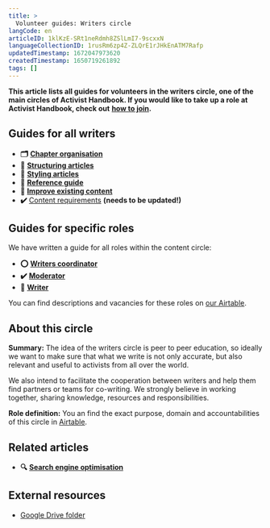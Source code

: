 ```yaml
---
title: >
  Volunteer guides: Writers circle
langCode: en
articleID: 1klKzE-SRt1neRdmh8ZSlLmI7-9scxxN
languageCollectionID: 1rusRm6zp4Z-ZLQrE1rJHkEnATM7Rafp
updatedTimestamp: 1672047973620
createdTimestamp: 1650719261892
tags: []
---
```


**This article lists all guides for volunteers in the writers circle, one of the main circles of Activist Handbook. If you would like to take up a role at Activist Handbook, check out** [**how to join**](/join)**.**

## Guides for all writers

-   **🗂** [**Chapter organisation**](/support/writers/organisation)
-   **🔢** [**Structuring articles**](/support/writers/structure)
-   **🎨** [**Styling articles**](/support/writers/style)
-   **📄** [**Reference guide**](/support/writers/reference)
-   💯 [**Improve existing content**](/support/writers/improve)
-   **✔️** [Content requirements](/support/writers/requirements) **(needs to be updated!)**

## Guides for specific roles

We have written a guide for all roles within the content circle:

-   **⭕️** [**Writers coordinator**](/support/writers/coordinator)
-   **✔️** [**Moderator**](/support/content/moderator)
-   **📝** [**Writer**](/support/content/writer)

You can find descriptions and vacancies for these roles on [our Airtable](https://airtable.com/shr6GqOJ7587fNbEn/tbloV4g8loVisebVz?filter_Circles=Content%20circle).

## **About this circle**

**Summary:** The idea of the writers circle is peer to peer education, so ideally we want to make sure that what we write is not only accurate, but also relevant and useful to activists from all over the world.

We also intend to facilitate the cooperation between writers and help them find partners or teams for co-writing. We strongly believe in working together, sharing knowledge, resources and responsibilities.

**Role definition:** You an find the exact purpose, domain and accountabilities of this circle in [Airtable](https://airtable.com/shrnow8KNDUtO4oGq/tblTRJuhY3VDCNwJr/viwQ80eK0aE226gpv/recXS2jF1vVFvtIyt).

## Related articles

-   **🔍** [**Search engine optimisation**](/tools/seo)

## External resources

-   [Google Drive folder](https://drive.google.com/drive/folders/1n34YxZGGa4ytZGBeZ8n2EhVGLVDaJA5s?usp=sharing)